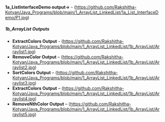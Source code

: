 **1a_ListInterfaceDemo output->** - (https://github.com/Rakshitha-Kotyan/Java_Programs/blob/main/1_ArrayList_LinkedList/1a_List_InterfaceDemo/P1.jpg)
##### 1b_ArrayList Outputs
- **ExtractColors Output** - (https://github.com/Rakshitha-Kotyan/Java_Programs/blob/main/1_ArrayList_LinkedList/1b_ArrayList/Arraylist1.jpg)
- **RemoveColor Output** – (https://github.com/Rakshitha-Kotyan/Java_Programs/blob/main/1_ArrayList_LinkedList/1b_ArrayList/Arraylist2.jpg)
- **SortColors Output** – (https://github.com/Rakshitha-Kotyan/Java_Programs/blob/main/1_ArrayList_LinkedList/1b_ArrayList/Arraylist3.jpg)
- **ExtractColors Output** – (https://github.com/Rakshitha-Kotyan/Java_Programs/blob/main/1_ArrayList_LinkedList/1b_ArrayList/Arraylist4.jpg)
- **RemoveNthColor Output** – (https://github.com/Rakshitha-Kotyan/Java_Programs/blob/main/1_ArrayList_LinkedList/1b_ArrayList/Arraylist5.jpg)
